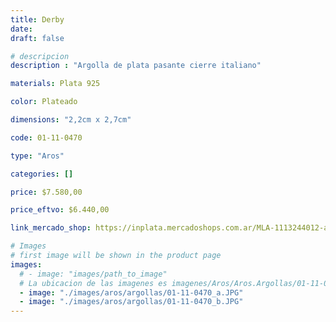 ```yaml
---
title: Derby
date: 
draft: false

# descripcion
description : "Argolla de plata pasante cierre italiano"

materials: Plata 925

color: Plateado

dimensions: "2,2cm x 2,7cm"

code: 01-11-0470

type: "Aros"

categories: []

price: $7.580,00

price_eftvo: $6.440,00

link_mercado_shop: https://inplata.mercadoshops.com.ar/MLA-1113244012-argollas-infladas-plata-925-derby-regalo-mujer-_JM

# Images
# first image will be shown in the product page
images:
  # - image: "images/path_to_image"
  # La ubicacion de las imagenes es imagenes/Aros/Aros.Argollas/01-11-0470-derby
  - image: "./images/aros/argollas/01-11-0470_a.JPG"
  - image: "./images/aros/argollas/01-11-0470_b.JPG"
---
```

